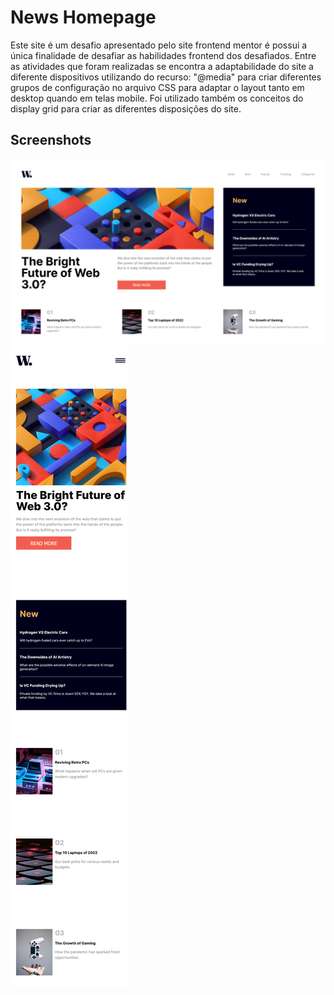 
# News Homepage

Este site é um desafio apresentado pelo site frontend mentor é possui a única finalidade de desafiar as habilidades frontend dos desafiados.
Entre as atividades que foram realizadas se encontra a adaptabilidade do site a diferente dispositivos utilizando do recurso: "@media" para criar diferentes grupos de configuração no arquivo CSS para adaptar o layout tanto em desktop quando em telas mobile.
Foi utilizado também os conceitos do display grid para criar as diferentes disposições do site.

## Screenshots
![Desktop layout](https://github.com/RafaBragagd/NewsHomepage/blob/master/Desktop%20News.png)
![Mobile layout](https://github.com/RafaBragagd/NewsHomepage/blob/master/Mobile%20News.png)
